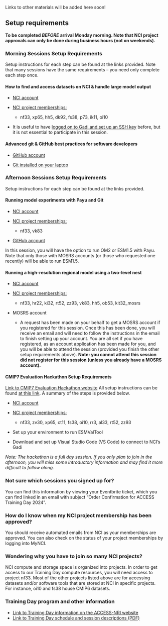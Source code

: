 Links to other materials will be added here soon!



## Setup requirements

**To be completed *BEFORE* arrival Monday morning. Note that NCI project approvals can only be done during business hours (not on weekends).**

### Morning Sessions Setup Requirements 
Setup instructions for each step can be found at the links provided. Note that many sessions have the same requirements – you need only complete each step once. 
 
#### How to find and access datasets on NCI & handle large model output   

- [NCI account](https://access-hive.org.au/getting_started/set_up_nci_account/#create-an-nci-user-account)

- [NCI project memberships:](https://access-hive.org.au/getting_started/set_up_nci_account/#join-relevant-nci-projects)

  - nf33, xp65, hh5, dk92, fs38, p73, ik11, oi10 

- It is useful to have [logged on to Gadi and set up an SSH key](https://access-hive.org.au/getting_started/set_up_nci_account/#login-to-gadi) before, but it is not essential to participate in this session. 

 
#### Advanced git & GitHub best practices for software developers 

- [GitHub account](https://github.com)

- [Git installed on your laptop](https://github.com/git-guides/install-git)
 
### Afternoon Sessions Setup Requirements 
Setup instructions for each step can be found at the links provided. 
 
#### Running model experiments with Payu and Git 

- [NCI account](https://access-hive.org.au/getting_started/set_up_nci_account/#create-an-nci-user-account)

- [NCI project memberships:](https://access-hive.org.au/getting_started/set_up_nci_account/#join-relevant-nci-projects)

  - nf33, vk83 

- [GitHub account](https://github.com)

In this session, you will have the option to run OM2 or ESM1.5 with Payu. Note that only those with MOSRS accounts (or those who requested one recently) will be able to run ESM1.5. 
 
#### Running a high-resolution regional model using a two-level nest    

- [NCI account](https://access-hive.org.au/getting_started/set_up_nci_account/#create-an-nci-user-account)

- [NCI project memberships:](https://access-hive.org.au/getting_started/set_up_nci_account/#join-relevant-nci-projects)

  - nf33, hr22, ki32, rt52, zz93, vk83, hh5, ob53, kit32_mosrs

- MOSRS account 

  - A request has been made on your behalf to get a MOSRS account if you registered for this session. Once this has been done, you will receive an email and will need to follow the instructions in the email to finish setting up your account. You are all set if you have registered, as an account application has been made for you, and you will be able to attend the session (provided you finish the other setup requirements above). **Note: you cannot attend this session did not register for this session (unless you already have a MOSRS account).**
 
#### CMIP7 Evaluation Hackathon Setup Requirements 
[Link to CMIP7 Evaluation Hackathon website](https://access-nri.github.io/CMIP7_MED_Hackathon/index.html)
All setup instructions can be found [at this link](https://access-nri.github.io/CMIP7_MED_Hackathon/setup.html). A summary of the steps is provided below. 

- [NCI account](https://access-hive.org.au/getting_started/set_up_nci_account/#create-an-nci-user-account)

- [NCI project memberships:](https://access-hive.org.au/getting_started/set_up_nci_account/#join-relevant-nci-projects)

  - nf33, zv30, xp65, ct11, fs38, oi10, rr3, al33, rt52, zz93 

- Set up your environment to run ESMValTool 

- Download and set up Visual Studio Code (VS Code) to connect to NCI’s Gadi 

_Note: The hackathon is a full day session. If you only plan to join in the afternoon, you will miss some introductory information and may find it more difficult to follow along._
 
 
### Not sure which sessions you signed up for? 
You can find this information by viewing your Eventbrite ticket, which you can find linked in an email with subject “Order Confirmation for ACCESS Training Day 2024”. 
 
### How do I know when my NCI project membership has been approved? 
You should receive automated emails from NCI as your memberships are approved. You can also check on the status of your project memberships by logging into MyNCI.  
 
### Wondering why you have to join so many NCI projects? 
NCI compute and storage space is organized into projects. In order to get access to our Training Day compute resources, you will need access to project nf33. Most of the other projects listed above are for accessing datasets and/or software tools that are stored at NCI in specific projects. For instance, oi10 and fs38 house CMIP6 datasets. 
 
### Training Day program and other information 
- [Link to Training Day information on the ACCESS-NRI website](https://www.access-nri.org.au/event/access-training-day-2-september-2024/)
- [Link to Training Day schedule and session descriptions (PDF)](https://www.access-nri.org.au/wp-content/uploads/2024/07/Schedule_and_session_details.pdf) 
 
